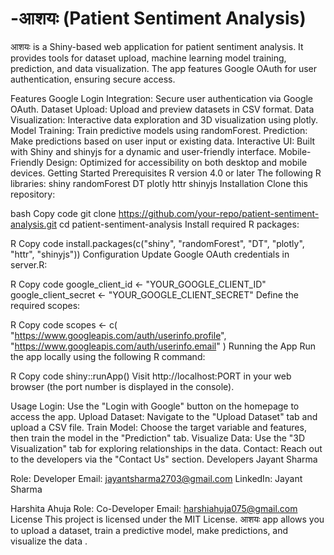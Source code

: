 # -आशयः (Patient Sentiment Analysis)
आशयः is a Shiny-based web application for patient sentiment analysis. It provides tools for dataset upload, machine learning model training, prediction, and data visualization. The app features Google OAuth for user authentication, ensuring secure access.

Features
Google Login Integration: Secure user authentication via Google OAuth.
Dataset Upload: Upload and preview datasets in CSV format.
Data Visualization: Interactive data exploration and 3D visualization using plotly.
Model Training: Train predictive models using randomForest.
Prediction: Make predictions based on user input or existing data.
Interactive UI: Built with Shiny and shinyjs for a dynamic and user-friendly interface.
Mobile-Friendly Design: Optimized for accessibility on both desktop and mobile devices.
Getting Started
Prerequisites
R version 4.0 or later
The following R libraries:
shiny
randomForest
DT
plotly
httr
shinyjs
Installation
Clone this repository:

bash
Copy code
git clone https://github.com/your-repo/patient-sentiment-analysis.git
cd patient-sentiment-analysis
Install required R packages:

R
Copy code
install.packages(c("shiny", "randomForest", "DT", "plotly", "httr", "shinyjs"))
Configuration
Update Google OAuth credentials in server.R:

R
Copy code
google_client_id <- "YOUR_GOOGLE_CLIENT_ID"
google_client_secret <- "YOUR_GOOGLE_CLIENT_SECRET"
Define the required scopes:

R
Copy code
scopes <- c(
  "https://www.googleapis.com/auth/userinfo.profile",
  "https://www.googleapis.com/auth/userinfo.email"
)
Running the App
Run the app locally using the following R command:

R
Copy code
shiny::runApp()
Visit http://localhost:PORT in your web browser (the port number is displayed in the console).

Usage
Login: Use the "Login with Google" button on the homepage to access the app.
Upload Dataset: Navigate to the "Upload Dataset" tab and upload a CSV file.
Train Model: Choose the target variable and features, then train the model in the "Prediction" tab.
Visualize Data: Use the "3D Visualization" tab for exploring relationships in the data.
Contact: Reach out to the developers via the "Contact Us" section.
Developers
Jayant Sharma

Role: Developer
Email: jayantsharma2703@gmail.com
LinkedIn: Jayant Sharma

Harshita Ahuja
Role: Co-Developer
Email: harshiahuja075@gmail.com
License
This project is licensed under the MIT License.
आशयः app allows you to upload a dataset, train a predictive model, make predictions, and visualize the data .
